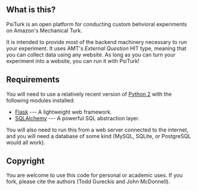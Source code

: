 
What is this?
------------

PsiTurk is an open platform for conducting custom behvioral experiments on
Amazon's Mechanical Turk. 

It is intended to provide most of the backend machinery necessary to run your
experiment. It uses AMT's _External Question_ HIT type, meaning that you can
collect data using any website. As long as you can turn your experiment into a
website, you can run it with PsiTurk!

Requirements
------------

You will need to use a relatively recent version of [Python 2](http://python.org) with the following
modules installed:

 * [Flask](http://flask.pocoo.org/) --- A lightweight web framework.
 * [SQLAlchemy](http://www.sqlalchemy.org/) --- A powerful SQL abstraction layer.

You will also need to run this from a web server connected to the internet, and
you will need a database of some kind (MySQL, SQLite, or PostgreSQL would all
work).

Copyright
---------
You are welcome to use this code for personal or academic uses. If you fork,
please cite the authors (Todd Gureckis and John McDonnell).



